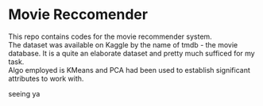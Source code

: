 # Movie Reccomender
This repo contains codes for the movie recommender system.
<br>
The dataset was available on Kaggle by the name of tmdb - the movie database. It is a quite an elaborate dataset and pretty much sufficed for my task. <br>
Algo employed is KMeans and PCA had been used to establish significant attributes to work with. 

seeing ya 
